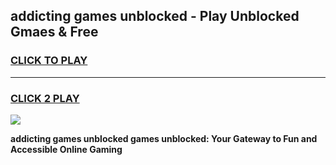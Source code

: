 
## addicting games unblocked - Play Unblocked Gmaes & Free
<h3>
<a href="https://news.freeplayer.one?title=addicting_games_unblocked&ref=23F">CLICK TO PLAY</a></h3>
<hr>

<h3>
<a href="https://news.freeplayer.one?title=addicting_games_unblocked&ref=23F">CLICK 2 PLAY</a>
  
</h3>

<a href="https://news.freeplayer.one?title=addicting_games_unblocked&ref=23F/"><img src="https://clearcache.store/games.png"></a>


**addicting games unblocked games unblocked: Your Gateway to Fun and Accessible Online Gaming**
